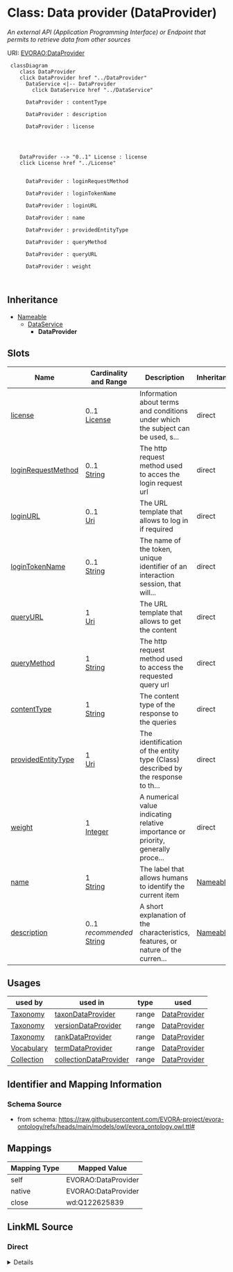 

# Class: Data provider (DataProvider)


_An external API (Application Programming Interface) or Endpoint that permits to retrieve data from other sources_





URI: [EVORAO:DataProvider](https://raw.githubusercontent.com/EVORA-project/evora-ontology/refs/heads/main/models/owl/evora_ontology.owl.ttl#DataProvider)






```mermaid
 classDiagram
    class DataProvider
    click DataProvider href "../DataProvider"
      DataService <|-- DataProvider
        click DataService href "../DataService"
      
      DataProvider : contentType
        
      DataProvider : description
        
      DataProvider : license
        
          
    
    
    DataProvider --> "0..1" License : license
    click License href "../License"

        
      DataProvider : loginRequestMethod
        
      DataProvider : loginTokenName
        
      DataProvider : loginURL
        
      DataProvider : name
        
      DataProvider : providedEntityType
        
      DataProvider : queryMethod
        
      DataProvider : queryURL
        
      DataProvider : weight
        
      
```





## Inheritance
* [Nameable](Nameable.md)
    * [DataService](DataService.md)
        * **DataProvider**



## Slots

| Name | Cardinality and Range | Description | Inheritance |
| ---  | --- | --- | --- |
| [license](license.md) | 0..1 <br/> [License](License.md) | Information about terms and conditions under which the subject can be used, s... | direct |
| [loginRequestMethod](loginRequestMethod.md) | 0..1 <br/> [String](String.md) | The http request method used to acces the login request url | direct |
| [loginURL](loginURL.md) | 0..1 <br/> [Uri](Uri.md) | The URL template that allows to log in if required | direct |
| [loginTokenName](loginTokenName.md) | 0..1 <br/> [String](String.md) | The name of the token, unique identifier of an interaction session, that will... | direct |
| [queryURL](queryURL.md) | 1 <br/> [Uri](Uri.md) | The URL template that allows to get the content | direct |
| [queryMethod](queryMethod.md) | 1 <br/> [String](String.md) | The http request method used to access the requested query url | direct |
| [contentType](contentType.md) | 1 <br/> [String](String.md) | The content type of the response to the queries | direct |
| [providedEntityType](providedEntityType.md) | 1 <br/> [Uri](Uri.md) | The identification of the entity type (Class) described by the response to th... | direct |
| [weight](weight.md) | 1 <br/> [Integer](Integer.md) | A numerical value indicating relative importance or priority, generally proce... | direct |
| [name](name.md) | 1 <br/> [String](String.md) | The label that allows humans to identify the current item | [Nameable](Nameable.md) |
| [description](description.md) | 0..1 _recommended_ <br/> [String](String.md) | A short explanation of the characteristics, features, or nature of the curren... | [Nameable](Nameable.md) |





## Usages

| used by | used in | type | used |
| ---  | --- | --- | --- |
| [Taxonomy](Taxonomy.md) | [taxonDataProvider](taxonDataProvider.md) | range | [DataProvider](DataProvider.md) |
| [Taxonomy](Taxonomy.md) | [versionDataProvider](versionDataProvider.md) | range | [DataProvider](DataProvider.md) |
| [Taxonomy](Taxonomy.md) | [rankDataProvider](rankDataProvider.md) | range | [DataProvider](DataProvider.md) |
| [Vocabulary](Vocabulary.md) | [termDataProvider](termDataProvider.md) | range | [DataProvider](DataProvider.md) |
| [Collection](Collection.md) | [collectionDataProvider](collectionDataProvider.md) | range | [DataProvider](DataProvider.md) |






## Identifier and Mapping Information







### Schema Source


* from schema: https://raw.githubusercontent.com/EVORA-project/evora-ontology/refs/heads/main/models/owl/evora_ontology.owl.ttl#




## Mappings

| Mapping Type | Mapped Value |
| ---  | ---  |
| self | EVORAO:DataProvider |
| native | EVORAO:DataProvider |
| close | wd:Q122625839 |







## LinkML Source

<!-- TODO: investigate https://stackoverflow.com/questions/37606292/how-to-create-tabbed-code-blocks-in-mkdocs-or-sphinx -->

### Direct

<details>
```yaml
name: DataProvider
description: An external API (Application Programming Interface) or Endpoint that
  permits to retrieve data from other sources
title: Data provider
from_schema: https://raw.githubusercontent.com/EVORA-project/evora-ontology/refs/heads/main/models/owl/evora_ontology.owl.ttl#
close_mappings:
- wd:Q122625839
is_a: DataService
slots:
- license
- loginRequestMethod
- loginURL
- loginTokenName
- queryURL
- queryMethod
- contentType
- providedEntityType
- weight
slot_usage:
  license:
    name: license
    description: Information about terms and conditions under which the subject can
      be used, shared, or distributed, indicating any restrictions or permissions
    title: license
    exact_mappings:
    - dct:license
    range: License
    required: false
    multivalued: false
  loginRequestMethod:
    name: loginRequestMethod
    description: The http request method used to acces the login request url
    title: login request method
    close_mappings:
    - dcat:endpointDescription
    ifabsent: string(GET)
    range: string
    required: false
    multivalued: false
  loginURL:
    name: loginURL
    description: The URL template that allows to log in if required
    title: login URL
    close_mappings:
    - wdp:P1630
    - dcat:endpointDescription
    range: uri
    required: false
    multivalued: false
  loginTokenName:
    name: loginTokenName
    description: The name of the token, unique identifier of an interaction session,
      that will have to be reused as credential in the query
    title: login token name
    close_mappings:
    - dcat:endpointDescription
    range: string
    required: false
    multivalued: false
  queryURL:
    name: queryURL
    description: The URL template that allows to get the content
    title: query URL
    exact_mappings:
    - dcat:endpointURL
    close_mappings:
    - wdp:P1630
    range: uri
    required: true
    multivalued: false
  queryMethod:
    name: queryMethod
    description: The http request method used to access the requested query url
    title: query method
    close_mappings:
    - dcat:endpointDescription
    range: string
    required: true
    multivalued: false
  contentType:
    name: contentType
    description: The content type of the response to the queries
    title: content type
    close_mappings:
    - dct:format
    ifabsent: string(JSON)
    range: string
    required: true
    multivalued: false
  providedEntityType:
    name: providedEntityType
    description: The identification of the entity type (Class) described by the response
      to the query
    title: provided entity type
    exact_mappings:
    - dcat:servesDataset
    range: uri
    required: true
    multivalued: false
  weight:
    name: weight
    description: A numerical value indicating relative importance or priority, generally
      processed in ascending order. This weight helps prioritize content when organizing
      or processing data. Its value can be negative, with a default set to 0
    title: weight
    comments:
    - The lowest weighted Data providers are triggered first, this may be usefull
      to populate at first entities that are referenced by others (e.g. Version ahead
      of Rank ahead of Taxon)
    close_mappings:
    - adms:status
    range: integer
    required: true
    multivalued: false

```
</details>

### Induced

<details>
```yaml
name: DataProvider
description: An external API (Application Programming Interface) or Endpoint that
  permits to retrieve data from other sources
title: Data provider
from_schema: https://raw.githubusercontent.com/EVORA-project/evora-ontology/refs/heads/main/models/owl/evora_ontology.owl.ttl#
close_mappings:
- wd:Q122625839
is_a: DataService
slot_usage:
  license:
    name: license
    description: Information about terms and conditions under which the subject can
      be used, shared, or distributed, indicating any restrictions or permissions
    title: license
    exact_mappings:
    - dct:license
    range: License
    required: false
    multivalued: false
  loginRequestMethod:
    name: loginRequestMethod
    description: The http request method used to acces the login request url
    title: login request method
    close_mappings:
    - dcat:endpointDescription
    ifabsent: string(GET)
    range: string
    required: false
    multivalued: false
  loginURL:
    name: loginURL
    description: The URL template that allows to log in if required
    title: login URL
    close_mappings:
    - wdp:P1630
    - dcat:endpointDescription
    range: uri
    required: false
    multivalued: false
  loginTokenName:
    name: loginTokenName
    description: The name of the token, unique identifier of an interaction session,
      that will have to be reused as credential in the query
    title: login token name
    close_mappings:
    - dcat:endpointDescription
    range: string
    required: false
    multivalued: false
  queryURL:
    name: queryURL
    description: The URL template that allows to get the content
    title: query URL
    exact_mappings:
    - dcat:endpointURL
    close_mappings:
    - wdp:P1630
    range: uri
    required: true
    multivalued: false
  queryMethod:
    name: queryMethod
    description: The http request method used to access the requested query url
    title: query method
    close_mappings:
    - dcat:endpointDescription
    range: string
    required: true
    multivalued: false
  contentType:
    name: contentType
    description: The content type of the response to the queries
    title: content type
    close_mappings:
    - dct:format
    ifabsent: string(JSON)
    range: string
    required: true
    multivalued: false
  providedEntityType:
    name: providedEntityType
    description: The identification of the entity type (Class) described by the response
      to the query
    title: provided entity type
    exact_mappings:
    - dcat:servesDataset
    range: uri
    required: true
    multivalued: false
  weight:
    name: weight
    description: A numerical value indicating relative importance or priority, generally
      processed in ascending order. This weight helps prioritize content when organizing
      or processing data. Its value can be negative, with a default set to 0
    title: weight
    comments:
    - The lowest weighted Data providers are triggered first, this may be usefull
      to populate at first entities that are referenced by others (e.g. Version ahead
      of Rank ahead of Taxon)
    close_mappings:
    - adms:status
    range: integer
    required: true
    multivalued: false
attributes:
  license:
    name: license
    description: Information about terms and conditions under which the subject can
      be used, shared, or distributed, indicating any restrictions or permissions
    title: license
    from_schema: https://raw.githubusercontent.com/EVORA-project/evora-ontology/refs/heads/main/models/owl/evora_ontology.owl.ttl#
    exact_mappings:
    - dct:license
    rank: 1000
    alias: license
    owner: DataProvider
    domain_of:
    - DataProvider
    - File
    range: License
    required: false
    multivalued: false
  loginRequestMethod:
    name: loginRequestMethod
    description: The http request method used to acces the login request url
    title: login request method
    from_schema: https://raw.githubusercontent.com/EVORA-project/evora-ontology/refs/heads/main/models/owl/evora_ontology.owl.ttl#
    close_mappings:
    - dcat:endpointDescription
    rank: 1000
    ifabsent: string(GET)
    alias: loginRequestMethod
    owner: DataProvider
    domain_of:
    - DataProvider
    range: string
    required: false
    multivalued: false
  loginURL:
    name: loginURL
    description: The URL template that allows to log in if required
    title: login URL
    from_schema: https://raw.githubusercontent.com/EVORA-project/evora-ontology/refs/heads/main/models/owl/evora_ontology.owl.ttl#
    close_mappings:
    - wdp:P1630
    - dcat:endpointDescription
    rank: 1000
    alias: loginURL
    owner: DataProvider
    domain_of:
    - DataProvider
    range: uri
    required: false
    multivalued: false
  loginTokenName:
    name: loginTokenName
    description: The name of the token, unique identifier of an interaction session,
      that will have to be reused as credential in the query
    title: login token name
    from_schema: https://raw.githubusercontent.com/EVORA-project/evora-ontology/refs/heads/main/models/owl/evora_ontology.owl.ttl#
    close_mappings:
    - dcat:endpointDescription
    rank: 1000
    alias: loginTokenName
    owner: DataProvider
    domain_of:
    - DataProvider
    range: string
    required: false
    multivalued: false
  queryURL:
    name: queryURL
    description: The URL template that allows to get the content
    title: query URL
    from_schema: https://raw.githubusercontent.com/EVORA-project/evora-ontology/refs/heads/main/models/owl/evora_ontology.owl.ttl#
    exact_mappings:
    - dcat:endpointURL
    close_mappings:
    - wdp:P1630
    rank: 1000
    alias: queryURL
    owner: DataProvider
    domain_of:
    - DataProvider
    range: uri
    required: true
    multivalued: false
  queryMethod:
    name: queryMethod
    description: The http request method used to access the requested query url
    title: query method
    from_schema: https://raw.githubusercontent.com/EVORA-project/evora-ontology/refs/heads/main/models/owl/evora_ontology.owl.ttl#
    close_mappings:
    - dcat:endpointDescription
    rank: 1000
    alias: queryMethod
    owner: DataProvider
    domain_of:
    - DataProvider
    range: string
    required: true
    multivalued: false
  contentType:
    name: contentType
    description: The content type of the response to the queries
    title: content type
    from_schema: https://raw.githubusercontent.com/EVORA-project/evora-ontology/refs/heads/main/models/owl/evora_ontology.owl.ttl#
    close_mappings:
    - dct:format
    rank: 1000
    ifabsent: string(JSON)
    alias: contentType
    owner: DataProvider
    domain_of:
    - DataProvider
    range: string
    required: true
    multivalued: false
  providedEntityType:
    name: providedEntityType
    description: The identification of the entity type (Class) described by the response
      to the query
    title: provided entity type
    from_schema: https://raw.githubusercontent.com/EVORA-project/evora-ontology/refs/heads/main/models/owl/evora_ontology.owl.ttl#
    exact_mappings:
    - dcat:servesDataset
    rank: 1000
    alias: providedEntityType
    owner: DataProvider
    domain_of:
    - DataProvider
    range: uri
    required: true
    multivalued: false
  weight:
    name: weight
    description: A numerical value indicating relative importance or priority, generally
      processed in ascending order. This weight helps prioritize content when organizing
      or processing data. Its value can be negative, with a default set to 0
    title: weight
    comments:
    - The lowest weighted Data providers are triggered first, this may be usefull
      to populate at first entities that are referenced by others (e.g. Version ahead
      of Rank ahead of Taxon)
    from_schema: https://raw.githubusercontent.com/EVORA-project/evora-ontology/refs/heads/main/models/owl/evora_ontology.owl.ttl#
    close_mappings:
    - adms:status
    rank: 1000
    alias: weight
    owner: DataProvider
    domain_of:
    - DataProvider
    - Term
    range: integer
    required: true
    multivalued: false
  name:
    name: name
    description: The label that allows humans to identify the current item
    title: name
    comments:
    - 'The title of the item should be as short and descriptive as possible. E.g.
      for virus products it should basically be based on the following Pattern:

      "Virus name", "virus host type", "collection year", "country of collection"
      ex "suspected epidemiological origin", "genotype", "strain", "variant name or
      specific feature"'
    from_schema: https://raw.githubusercontent.com/EVORA-project/evora-ontology/refs/heads/main/models/owl/evora_ontology.owl.ttl#
    exact_mappings:
    - dct:title
    close_mappings:
    - rdfs:label
    rank: 1000
    alias: name
    owner: DataProvider
    domain_of:
    - Nameable
    range: string
    required: true
    multivalued: false
  description:
    name: description
    description: A short explanation of the characteristics, features, or nature of
      the current item
    title: description
    comments:
    - 'Describe this item in few lines. This description will serve as a summary to
      present the item.

      '
    from_schema: https://raw.githubusercontent.com/EVORA-project/evora-ontology/refs/heads/main/models/owl/evora_ontology.owl.ttl#
    exact_mappings:
    - dct:description
    rank: 1000
    alias: description
    owner: DataProvider
    domain_of:
    - Nameable
    range: string
    required: false
    recommended: true
    multivalued: false

```
</details>